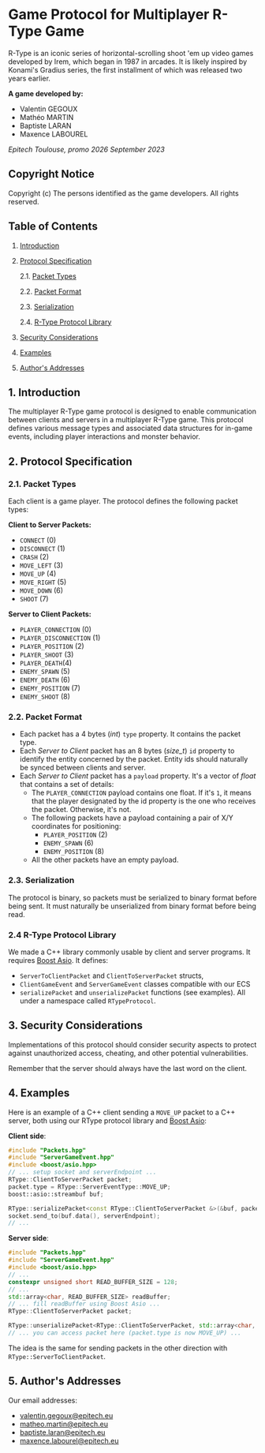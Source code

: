 # Game Protocol for Multiplayer R-Type Game

R-Type is an iconic series of horizontal-scrolling shoot 'em up video games developed by Irem, which began in 1987 in arcades. It is likely inspired by Konami's Gradius series, the first installment of which was released two years earlier.

**A game developed by:**
- Valentin GEGOUX
- Mathéo MARTIN
- Baptiste LARAN
- Maxence LABOUREL

*Epitech Toulouse, promo 2026*
*September 2023*

## Copyright Notice

Copyright (c) The persons identified as the game developers.  All rights reserved.

## Table of Contents

1. [Introduction](#1-introduction)
2. [Protocol Specification](#2-protocol-specification)

   2.1. [Packet Types](#21-packet-types)

   2.2. [Packet Format](#22-packet-format)

   2.3. [Serialization](#23-serialization)

   2.4. [R-Type Protocol Library](#24-r-type-protocol-library)

3. [Security Considerations](#3-security-considerations)
4. [Examples](#4-examples)
5. [Author's Addresses](#5-authors-addresses)

## 1. Introduction

The multiplayer R-Type game protocol is designed to enable communication
between clients and servers in a multiplayer R-Type game. This protocol
defines various message types and associated data structures for in-game
events, including player interactions and monster behavior.

## 2. Protocol Specification

### 2.1. Packet Types

Each client is a game player. The protocol defines the following packet types:

**Client to Server Packets:**
- `CONNECT` (0)
- `DISCONNECT` (1)
- `CRASH` (2)
- `MOVE_LEFT` (3)
- `MOVE_UP` (4)
- `MOVE_RIGHT` (5)
- `MOVE_DOWN` (6)
- `SHOOT` (7)

**Server to Client Packets:**
- `PLAYER_CONNECTION` (0)
- `PLAYER_DISCONNECTION` (1)
- `PLAYER_POSITION` (2)
- `PLAYER_SHOOT` (3)
- `PLAYER_DEATH`(4)
- `ENEMY_SPAWN` (5)
- `ENEMY_DEATH` (6)
- `ENEMY_POSITION` (7)
- `ENEMY_SHOOT` (8)

### 2.2. Packet Format

- Each packet has a 4 bytes (*int*) `type` property. It contains the packet type.
- Each *Server to Client* packet has an 8 bytes (*size_t*) `id` property to identify the entity concerned by the packet. Entity ids should naturally be synced between clients and server.
- Each *Server to Client* packet has a `payload` property. It's a vector of *float* that contains a set of details:
   - The `PLAYER_CONNECTION` payload contains one float. If it's `1`, it means that the player designated by the id property is the one who receives the packet. Otherwise, it's not.
   - The following packets have a payload containing a pair of X/Y coordinates for positioning:
     - `PLAYER_POSITION` (2)
     - `ENEMY_SPAWN` (6)
     - `ENEMY_POSITION` (8)
   - All the other packets have an empty payload.

### 2.3. Serialization

The protocol is binary, so packets must be serialized to binary format before being sent. It must naturally be unserialized from binary format before being read.

### 2.4 R-Type Protocol Library

We made a C++ library commonly usable by client and server programs. It requires [Boost Asio](https://www.boost.org/doc/libs/1_83_0/doc/html/boost_asio.html). It defines:
- `ServerToClientPacket` and `ClientToServerPacket` structs,
- `ClientGameEvent` and `ServerGameEvent` classes compatible with our ECS
- `serializePacket` and `unserializePacket` functions (see examples).
All under a namespace called `RTypeProtocol`.

## 3. Security Considerations

Implementations of this protocol should consider security aspects to protect against unauthorized access, cheating, and other potential vulnerabilities.

Remember that the server should always have the last word on the client.

## 4. Examples

Here is an example of a C++ client sending a `MOVE_UP` packet to a C++ server, both using our RType protocol library and [Boost Asio](https://www.boost.org/doc/libs/1_83_0/doc/html/boost_asio.html):

**Client side**:
```C++
#include "Packets.hpp"
#include "ServerGameEvent.hpp"
#include <boost/asio.hpp>
// ... setup socket and serverEndpoint ...
RType::ClientToServerPacket packet;
packet.type = RType::ServerEventType::MOVE_UP;
boost::asio::streambuf buf;

RType::serializePacket<const RType::ClientToServerPacket &>(&buf, packet);
socket.send_to(buf.data(), serverEndpoint);
// ...
```

**Server side**:
```C++
#include "Packets.hpp"
#include "ServerGameEvent.hpp"
#include <boost/asio.hpp>
// ...
constexpr unsigned short READ_BUFFER_SIZE = 128;
// ...
std::array<char, READ_BUFFER_SIZE> readBuffer;
// ... fill readBuffer using Boost Asio ...
RType::ClientToServerPacket packet;

RType::unserializePacket<RType::ClientToServerPacket, std::array<char, READ_BUFFER_SIZE>>(&packet, readBuffer);
// ... you can access packet here (packet.type is now MOVE_UP) ...
```

The idea is the same for sending packets in the other direction with `RType::ServerToClientPacket`.

## 5. Author's Addresses

Our email addresses:
- valentin.gegoux@epitech.eu
- matheo.martin@epitech.eu
- baptiste.laran@epitech.eu
- maxence.labourel@epitech.eu
